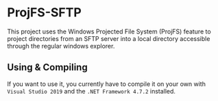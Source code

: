 # ProjFS-SFTP

This project uses the Windows Projected File System (ProjFS) feature to project directories from an SFTP server into a local directory accessible through the regular windows explorer.

## Using & Compiling

If you want to use it, you currently have to compile it on your own with `Visual Studio 2019` and the `.NET Framework 4.7.2` installed.

